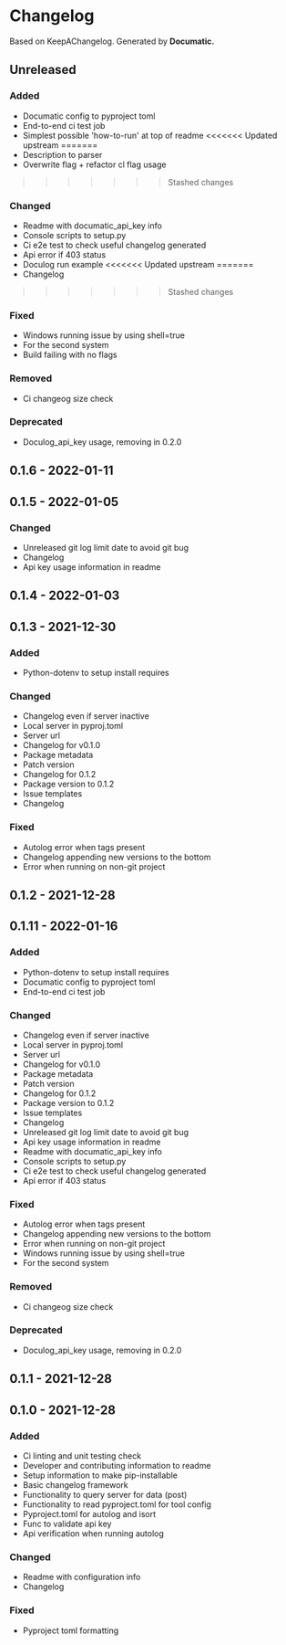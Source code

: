 # Changelog

Based on KeepAChangelog.
Generated by **Documatic.**

## Unreleased

### Added

* Documatic config to pyproject toml
* End-to-end ci test job
* Simplest possible 'how-to-run' at top of readme
<<<<<<< Updated upstream
=======
* Description to parser
* Overwrite flag + refactor cl flag usage
>>>>>>> Stashed changes

### Changed

* Readme with documatic_api_key info
* Console scripts to setup.py
* Ci e2e test to check useful changelog generated
* Api error if 403 status
* Doculog run example
<<<<<<< Updated upstream
=======
* Changelog
>>>>>>> Stashed changes

### Fixed

* Windows running issue by using shell=true
* For the second system
* Build failing with no flags

### Removed

* Ci changeog size check

### Deprecated

* Doculog_api_key usage, removing in 0.2.0

## 0.1.6 - 2022-01-11

## 0.1.5 - 2022-01-05

### Changed

* Unreleased git log limit date to avoid git bug
* Changelog
* Api key usage information in readme

## 0.1.4 - 2022-01-03

## 0.1.3 - 2021-12-30

### Added

* Python-dotenv to setup install requires

### Changed

* Changelog even if server inactive
* Local server in pyproj.toml
* Server url
* Changelog for v0.1.0
* Package metadata
* Patch version
* Changelog for 0.1.2
* Package version to 0.1.2
* Issue templates
* Changelog

### Fixed

* Autolog error when tags present
* Changelog appending new versions to the bottom
* Error when running on non-git project

## 0.1.2 - 2021-12-28

## 0.1.11 - 2022-01-16

### Added

* Python-dotenv to setup install requires
* Documatic config to pyproject toml
* End-to-end ci test job

### Changed

* Changelog even if server inactive
* Local server in pyproj.toml
* Server url
* Changelog for v0.1.0
* Package metadata
* Patch version
* Changelog for 0.1.2
* Package version to 0.1.2
* Issue templates
* Changelog
* Unreleased git log limit date to avoid git bug
* Api key usage information in readme
* Readme with documatic_api_key info
* Console scripts to setup.py
* Ci e2e test to check useful changelog generated
* Api error if 403 status

### Fixed

* Autolog error when tags present
* Changelog appending new versions to the bottom
* Error when running on non-git project
* Windows running issue by using shell=true
* For the second system

### Removed

* Ci changeog size check

### Deprecated

* Doculog_api_key usage, removing in 0.2.0

## 0.1.1 - 2021-12-28

## 0.1.0 - 2021-12-28

### Added

* Ci linting and unit testing check
* Developer and contributing information to readme
* Setup information to make pip-installable
* Basic changelog framework
* Functionality to query server for data (post)
* Functionality to read pyproject.toml for tool config
* Pyproject.toml for autolog and isort
* Func to validate api key
* Api verification when running autolog

### Changed

* Readme with configuration info
* Changelog

### Fixed

* Pyproject toml formatting
